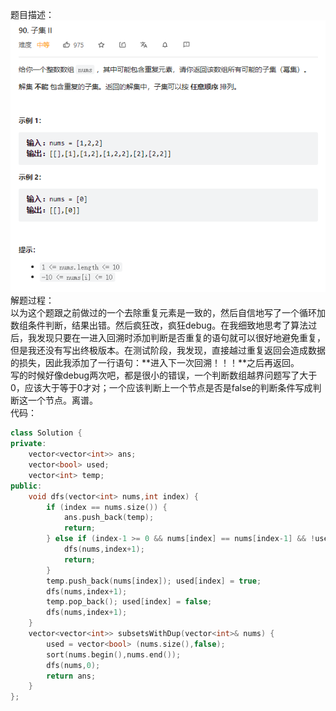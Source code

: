 题目描述：  
![image](/algorithmn/tracebak/image/image9.png)  
解题过程：  
以为这个题跟之前做过的一个去除重复元素是一致的，然后自信地写了一个循环加数组条件判断，结果出错。然后疯狂改，疯狂debug。在我细致地思考了算法过后，我发现只要在一进入回溯时添加判断是否重复的语句就可以很好地避免重复，但是我还没有写出终极版本。在测试阶段，我发现，直接越过重复返回会造成数据的损失，因此我添加了一行语句：**进入下一次回溯！！！**之后再返回。  
写的时候好像debug两次吧，都是很小的错误，一个判断数组越界问题写了大于0，应该大于等于0才对；一个应该判断上一个节点是否是false的判断条件写成判断这一个节点。离谱。  
代码：  
```cpp
class Solution {
private:
    vector<vector<int>> ans;
    vector<bool> used;
    vector<int> temp;
public:
    void dfs(vector<int> nums,int index) {
        if (index == nums.size()) {
            ans.push_back(temp);
            return;
        } else if (index-1 >= 0 && nums[index] == nums[index-1] && !used[index-1]) {
            dfs(nums,index+1);
            return; 
        }
        temp.push_back(nums[index]); used[index] = true;
        dfs(nums,index+1);
        temp.pop_back(); used[index] = false;
        dfs(nums,index+1);
    }
    vector<vector<int>> subsetsWithDup(vector<int>& nums) {
        used = vector<bool> (nums.size(),false);
        sort(nums.begin(),nums.end());
        dfs(nums,0);
        return ans;
    }
};
```
